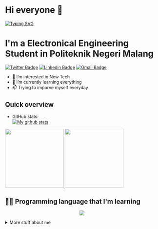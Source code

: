 # Hi everyone :wave:

[![Typing SVG](https://readme-typing-svg.herokuapp.com?color=%2336BCF7&size=25&lines=Welcome+to+my+GitHub+Profile)](https://git.io/typing-svg)<br>

# I'm a Electronical Engineering Student in Politeknik Negeri Malang

[![Twitter Badge](https://img.shields.io/badge/-@AnakBuahAJ1-1ca0f1?style=flat-square&labelColor=1ca0f1&logo=twitter&logoColor=white&link=https://twitter.com/anakbuahaj1)](https://twitter.com/anakbuahaj1)
[![Linkedin Badge](https://img.shields.io/badge/-alif-rayhan-95381921a-blue?style=flat-square&logo=Linkedin&logoColor=white&link=https://www.linkedin.com/in/alif-rayhan-95381921a/)](https://www.linkedin.com/in/alif-rayhan-95381921a/)
[![Gmail Badge](https://img.shields.io/badge/-alifrayhan02.02@gmail.com-c14438?style=flat-square&logo=Gmail&logoColor=white&link=mailto:alifrayhan02.02@gmail.com)](mailto:alifrayhan02.02@gmail.com)

- 👀 I’m interested in New Tech
- 🌱 I’m currently learning everything
- 📫 Trying to imporve myself everyday

## Quick overview

- GitHub stats:  
  <a href="https://github.com/anuraghazra/github-readme-stats">
  <img align="center" src="https://github-readme-stats.anuraghazra1.vercel.app/api?username=alifrayhan02&show_icons=true&line_height=27&include_all_commits=true" alt="My github stats" />
  </a>

<p align="left">
  <a href="https://github.com/alifrayhan02">
    <img height="192em" src="http://github-readme-streak-stats.herokuapp.com?user=Ionic12&theme=dark&background=000000)](https://git.io/streak-stats"/>
    <img height="192em" src="https://github-readme-stats-eight-theta.vercel.app/api/top-langs/?username=alifrayhan02&layout=compact&langs_count=8&theme=dark&background=000000"/>
   </a>
</p>

## 👨‍💻 Programming language that I'm learning

<p align="center">
  <a href="https://skillicons.dev">
    <img src="https://skillicons.dev/icons?i=java,css,nodejs,php,react,html,androidstudio,py,arduino,blender,bootstrap,docker,ipfs,laravel,matlab,mysql,netlify,svelte," />
  </a>
</p>

<details>
<summary>
  More stuff about me
</summary>

### What I do

Code

### Web technologies

- JavaScript
- TypeScript
- Next.js
- Prisma
- HTML, CSS
- SCSS
- Node.js
- Deno
- WordPress
- PHP
- MySQL

### Application Development

- Python
- C++ (sort of)

## What I'm currently learning 📚

- Diving into VS Code's code base

</details>

<!---
alifrayhan02/alifrayhan02 is a ✨ special ✨ repository because its `README.md` (this file) appears on your GitHub profile.
You can click the Preview link to take a look at your changes.
--->
